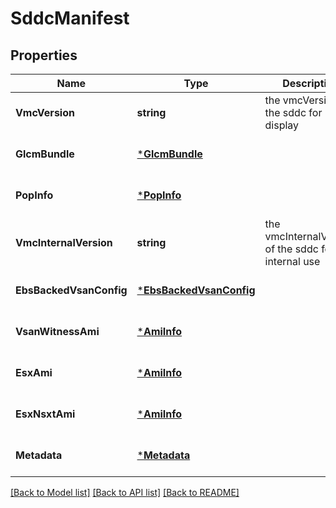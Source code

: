 # SddcManifest

## Properties
Name | Type | Description | Notes
------------ | ------------- | ------------- | -------------
**VmcVersion** | **string** | the vmcVersion of the sddc for display | [optional] [default to null]
**GlcmBundle** | [***GlcmBundle**](GlcmBundle.md) |  | [optional] [default to null]
**PopInfo** | [***PopInfo**](PopInfo.md) |  | [optional] [default to null]
**VmcInternalVersion** | **string** | the vmcInternalVersion of the sddc for internal use | [optional] [default to null]
**EbsBackedVsanConfig** | [***EbsBackedVsanConfig**](EbsBackedVsanConfig.md) |  | [optional] [default to null]
**VsanWitnessAmi** | [***AmiInfo**](AmiInfo.md) |  | [optional] [default to null]
**EsxAmi** | [***AmiInfo**](AmiInfo.md) |  | [optional] [default to null]
**EsxNsxtAmi** | [***AmiInfo**](AmiInfo.md) |  | [optional] [default to null]
**Metadata** | [***Metadata**](Metadata.md) |  | [optional] [default to null]

[[Back to Model list]](../README.md#documentation-for-models) [[Back to API list]](../README.md#documentation-for-api-endpoints) [[Back to README]](../README.md)

